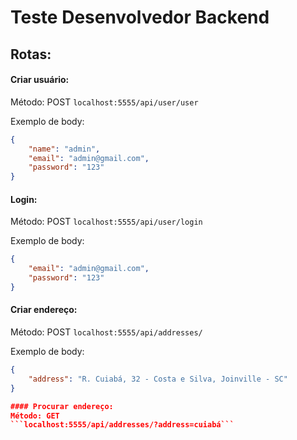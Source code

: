 # Teste Desenvolvedor Backend

## Rotas:

#### Criar usuário:
Método: POST
```localhost:5555/api/user/user```

Exemplo de body:
```json
{
    "name": "admin",
    "email": "admin@gmail.com",
    "password": "123"
}
```

#### Login:
Método: POST
```localhost:5555/api/user/login```

Exemplo de body:
```json
{
    "email": "admin@gmail.com",
    "password": "123"
}
```
#### Criar endereço:
Método: POST
```localhost:5555/api/addresses/```

Exemplo de body:
```json
{
    "address": "R. Cuiabá, 32 - Costa e Silva, Joinville - SC"
}

#### Procurar endereço:
Método: GET
```localhost:5555/api/addresses/?address=cuiabá```